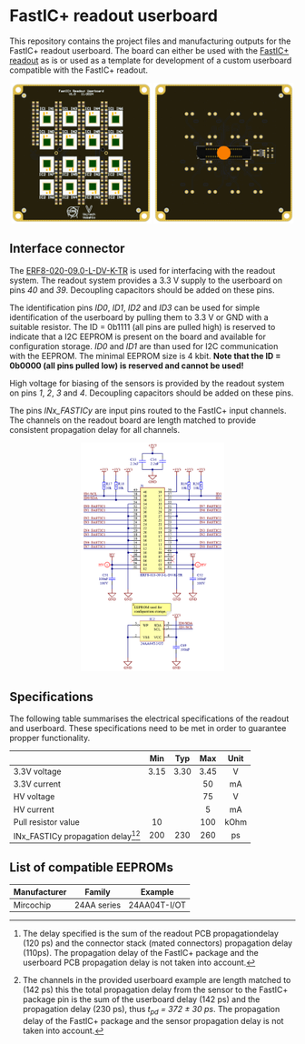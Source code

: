 # FastIC+ readout userboard
This repository contains the project files and manufacturing outputs for the FastIC+ readout userboard. The board can either be used with the [FastIC+ readout](https://github.com/WojtaCZ/fastic-readout-hw) as is or used as a template for development of a custom userboard compatible with the FastIC+ readout. 

<p align="center">
  <img src="outputs/images/3d-top.png" width="49%" />
  <img src="outputs/images/3d-bottom.png" width="49%" /> 
</p>

## Interface connector
The [ERF8-020-09.0-L-DV-K-TR](https://www.samtec.com/products/erf8-020-09.0-l-dv-k-tr) is used for interfacing with the readout system. The readout system provides a 3.3 V supply to the userboard on pins *40* and *39*. Decoupling capacitors should be added on these pins.

The identification pins *ID0*, *ID1*, *ID2* and *ID3* can be used for simple identification of the userboard by pulling them to 3.3 V or GND with a suitable resistor. The ID = 0b1111 (all pins are pulled high) is reserved to indicate that a I2C EEPROM is present on the board and available for configuration storage. *ID0* and *ID1* are than used for I2C communication with the EEPROM. The minimal EEPROM size is 4 kbit. **Note that the ID = 0b0000 (all pins pulled low) is reserved and cannot be used!**

High voltage for biasing of the sensors is provided by the readout system on pins *1*, *2*, *3* and *4*. Decoupling capacitors should be added on these pins.

The pins *INx_FASTICy* are input pins routed to the FastIC+ input channels. The channels on the readout board are length matched to provide consistent propagation delay for all channels.

<p align="center">
  <img src="outputs/images/connector-pinout.png" width="50%" />
</p>

## Specifications
The following table summarises the electrical specifications of the readout and userboard. These specifications need to be met in order to guarantee propper functionality.

<div align="center">

|                                        |   Min   |   Typ   |   Max   |   Unit   |
| -------------------------------------- | :-----: | :-----: | :-----: | :------: | 
| 3.3V voltage                           | 3.15    | 3.30    |  3.45   | V        |
| 3.3V current                           |         |         |  50     | mA       |
| HV voltage                             |         |         |  75     | V        |
| HV current                             |         |         |  5      | mA       |
| Pull resistor value                    | 10      |         |  100    | kOhm     |
| INx_FASTICy propagation delay[^1][^2]  | 200     | 230     |  260    | ps       |

[^1]:
    The delay specified is the sum of the readout PCB propagationdelay (120 ps) and the connector stack (mated connectors) propagation delay (110ps). The propagation delay of the FastIC+ package and the userboard PCB propagation delay is not taken into account. 
[^2]:
    The channels in the provided userboard example are length matched to (142 ps) this the total propagation delay from the sensor to the FastIC+ package pin is the sum of the userboard delay (142 ps) and the propagation delay (230 ps), thus *t<sub>pd</sub> = 372 ± 30 ps*. The propagation delay of the FastIC+ package and the sensor propagation delay is not taken into account.

</div>

## List of compatible EEPROMs

<div align="center">

|              Manufacturer              |           Family          |          Example          |
| -------------------------------------- | :-----------------------: | :-----------------------: |
| Mircochip                              | 24AA series               | 24AA04T-I/OT              |


</div>